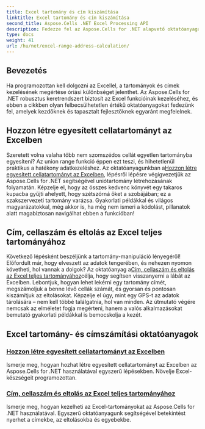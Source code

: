 ```yaml
---
title: Excel tartomány és cím kiszámítása
linktitle: Excel tartomány és cím kiszámítása
second_title: Aspose.Cells .NET Excel Processing API
description: Fedezze fel az Aspose.Cells for .NET alapvető oktatóanyagait, amelyek az Excel-tartomány létrehozását, a címszámítást és a speciális manipulációkat is könnyedén lefedik.
type: docs
weight: 41
url: /hu/net/excel-range-address-calculation/
---
```

## Bevezetés

Ha programozottan kell dolgozni az Excellel, a tartományok és címek kezelésének megértése óriási különbséget jelenthet. Az Aspose.Cells for .NET robusztus keretrendszert biztosít az Excel funkcióinak kezeléséhez, és ebben a cikkben olyan felbecsülhetetlen értékű oktatóanyagokat fedezünk fel, amelyek kezdőknek és tapasztalt fejlesztőknek egyaránt megfelelnek.

## Hozzon létre egyesített cellatartományt az Excelben

Szeretett volna valaha több nem szomszédos cellát egyetlen tartományba egyesíteni? Az union range funkció éppen ezt teszi, és hihetetlenül praktikus a hatékony adatkezeléshez. Az oktatóanyagunkban a[Hozzon létre egyesített cellatartományt az Excelben](./create-union-range-of-cells-in-excel/), lépésről lépésre végigvezetjük az Aspose.Cells for .NET segítségével uniótartomány létrehozásának folyamatán. Képzelje el, hogy az összes kedvenc könyvét egy takaros kupacba gyűjti ahelyett, hogy szétszórná őket a szobájában; ez a szakszervezeti tartomány varázsa. Gyakorlati példákkal és világos magyarázatokkal, még akkor is, ha még nem ismeri a kódolást, pillanatok alatt magabiztosan navigálhat ebben a funkcióban!

## Cím, cellaszám és eltolás az Excel teljes tartományához

 Következő lépésként beszéljünk a tartomány-manipuláció lényegéről! Előfordult már, hogy elveszett az adatok tengerében, és nehezen nyomon követheti, hol vannak a dolgok? Az oktatóanyag a[Cím, cellaszám és eltolás az Excel teljes tartományához](./get-address-cell-count-and-offset-for-entire-excel-range/)célja, hogy segítsen visszanyerni a lábát az Excelben. Lebontjuk, hogyan lehet lekérni egy tartomány címét, megszámoljuk a benne lévő cellák számát, és gyorsan és pontosan kiszámítjuk az eltolásokat. Képzelje el úgy, mint egy GPS-t az adatok tárolására – nem kell többé találgatnia, hol van minden. Az útmutató végére nemcsak az elméletet fogja megérteni, hanem a valós alkalmazásokat bemutató gyakorlati példákkal is bemocskolja a kezét.


## Excel tartomány- és címszámítási oktatóanyagok
### [Hozzon létre egyesített cellatartományt az Excelben](./create-union-range-of-cells-in-excel/)
Ismerje meg, hogyan hozhat létre egyesített cellatartományt az Excelben az Aspose.Cells for .NET használatával egyszerű lépésekben. Növelje Excel-készségeit programozottan.
### [Cím, cellaszám és eltolás az Excel teljes tartományához](./get-address-cell-count-and-offset-for-entire-excel-range/)
Ismerje meg, hogyan kezelheti az Excel-tartományokat az Aspose.Cells for .NET használatával. Egyszerű oktatóanyagunk segítségével betekintést nyerhet a címekbe, az eltolásokba és egyebekbe.